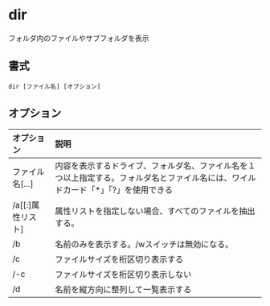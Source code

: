 # dir

フォルダ内のファイルやサブフォルダを表示

## 書式

```
dir [ファイル名] [オプション]
```

## オプション

|オプション|説明|
|:--|:--|
|ファイル名[...]|内容を表示するドライブ、フォルダ名、ファイル名を１つ以上指定する。フォルダ名とファイル名には、ワイルドカード「*」「?」を使用できる|
|/a[[:]属性リスト]|属性リストを指定しない場合、すべてのファイルを抽出する。|
|/b|名前のみを表示する。/wスイッチは無効になる。|
|/c|ファイルサイズを桁区切り表示する|
|/-c|ファイルサイズを桁区切り表示しない|
|/d|名前を縦方向に整列して一覧表示する|
